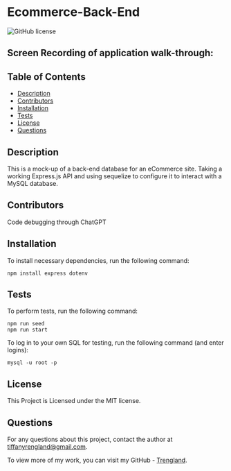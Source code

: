 # Ecommerce-Back-End
![GitHub license](https://img.shields.io/badge/license-MIT-blue.svg)

## Screen Recording of application walk-through:


## Table of Contents

* [Description](#description)
* [Contributors](#contributors)
* [Installation](#installation)
* [Tests](#tests)
* [License](#license)
* [Questions](#questions)


## Description

This is a mock-up of a back-end database for an eCommerce site. Taking a working Express.js API and using sequelize to configure it to interact with a MySQL database.


## Contributors

Code debugging through ChatGPT


## Installation

To install necessary dependencies, run the following command: 

```
npm install express dotenv

```


## Tests

To perform tests, run the following command:

```
npm run seed
npm run start
```
To log in to your own SQL for testing, run the following command (and enter logins):

```
mysql -u root -p
```

## License
    
This Project is Licensed under the MIT license.


## Questions

For any questions about this project, contact the author at tiffanyrengland@gmail.com. 

To view more of my work, you can visit my GitHub - [Trengland](https://www.github.com/Trengland/).
